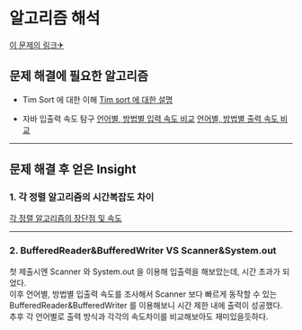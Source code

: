 알고리즘 해석
============


[이 문제의 링크✈](https://www.acmicpc.net/problem/2751)




## 문제 해결에 필요한 알고리즘

* Tim Sort 에 대한 이해
[Tim sort 에 대한 설명](https://d2.naver.com/helloworld/0315536)

* 자바 입출력 속도 탐구
[언어별, 방법별 입력 속도 비교](https://www.acmicpc.net/blog/search/%EC%9E%85%EB%A0%A5)
[언어별, 방법별 출력 속도 비교](https://www.acmicpc.net/blog/search/%EC%B6%9C%EB%A0%A5)



-----------------------------------------
## 문제 해결 후 얻은 Insight


### 1. 각 정렬 알고리즘의 시간복잡도 차이

[각 정렬 알고리즘의 장단점 및 속도](https://yabmoons.tistory.com/250)

-----------------------------------------

### 2. BufferedReader&BufferedWriter VS Scanner&System.out

첫 제출시엔 Scanner 와 System.out 을 이용해 입출력을 해보았는데, 시간 초과가 되었다.    
이후 언어별, 방법별 입출력 속도를 조사해서 Scanner 보다 빠르게 동작할 수 있는 BufferedReader&BufferedWriter 를 이용해보니 시간 제한 내에 출력이 성공했다.    
추후 각 언어별로 출력 방식과 각각의 속도차이를 비교해보아도 재미있을듯하다. 

